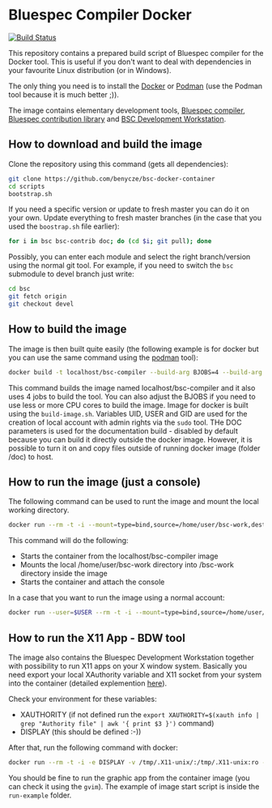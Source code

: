 # Bluespec Compiler Docker

[![Build Status](https://benycze.semaphoreci.com/badges/bsc-docker-container/branches/master.svg?style=shields)](https://benycze.semaphoreci.com/projects/bsc-docker-container)

This repository contains a prepared build script of Bluespec compiler for the Docker tool. This is useful if you don't want to deal with dependencies in your favourite Linux distribution (or in Windows).

The only thing you need is to install the [Docker](https://www.docker.com/) or [Podman](https://podman.io/) (use the Podman tool because it is much better ;)).

The image  contains elementary development tools, [Bluespec compiler](https://github.com/B-Lang-org/bsc), [Bluespec contribution library](https://github.com/B-Lang-org/bsc-contrib) and [BSC Development Workstation](https://github.com/B-Lang-org/bdw).

## How to download and build the image

Clone the repository using this command (gets all dependencies):

```bash
git clone https://github.com/benycze/bsc-docker-container
cd scripts 
bootstrap.sh
```

If you need a specific version or update to fresh master you can do it on your own. Update everything to fresh master branches (in the case that you used the `boostrap.sh` file earlier):		
```bash
for i in bsc bsc-contrib doc; do (cd $i; git pull); done
```

Possibly, you can enter each module and select the right branch/version using the normal git tool. For example, if you need to switch the `bsc` submodule to devel branch just write:

```bash
cd bsc
git fetch origin
git checkout devel
```

## How to build the image

The image is then built quite easily (the following example is for docker but you can use the same command using the [podman](https://podman.io/) tool):

```bash
docker build -t localhost/bsc-compiler --build-arg BJOBS=4 --build-arg USER=$USER --build-arg UID=`id -u` --build-arg `id -g` --build-arg DOC=1 .
```

This command builds the image named localhost/bsc-compiler and it also uses 4 jobs to build the tool. You can also adjust the BJOBS if you need to use less or more CPU cores to build the image. Image for docker is built using the `build-image.sh`.
Variables UID, USER and GID are used for the creation of local account with admin rights via the `sudo` tool. THe DOC parameters is used for the documentation build - disabled by default because you can build it directly outside the docker image. However, it is possible to turn it on and copy files outside of running docker image (folder /doc) to host.

## How to run the image (just a console)

The following command can be used to runt the image and mount the local working directory.

```bash
docker run --rm -t -i --mount=type=bind,source=/home/user/bsc-work,destination=/bsc-work localhost/bsc-compiler bash
```

This command will do the following:

* Starts the container from the localhost/bsc-compiler image
* Mounts the local /home/user/bsc-work directory into /bsc-work directory inside the image
* Starts the container and attach the console

In a case that you want to run the image using a normal account:

```bash
docker run --user=$USER --rm -t -i --mount=type=bind,source=/home/user/bsc-work,destination=/bsc-work localhost/bsc-compiler bash
```

## How to run the X11 App - BDW tool

The image also contains the Bluespec Development Workstation together with possibility to run X11 apps
on your X window system. Basically you need export your local XAuthority variable and X11 socket from
your system into the container (detailed explemention [here](https://blog.artis3nal.com/2020-09-13-container-gui-app-pgmodeler/)).

Check your environment for these variables:
* XAUTHORITY (if not defined run the `export XAUTHORITY=$(xauth info | grep "Authority file" | awk '{ print $3 }')` command)
* DISPLAY (this should be defined :-))

After that, run the following command with docker:

 ```bash
docker run --rm -t -i -e DISPLAY -v /tmp/.X11-unix/:/tmp/.X11-unix:ro -v $XAUTHORITY:$XAUTHORITY:ro --user=$USER --mount=type=bind,source=/home/user/bsc-work,destination=/bsc-work localhost/bsc-compiler /bin/bash
 ```

You should be fine to run the graphic app from the container image (you can check it using the `gvim`).
The example of image start script is inside the `run-example` folder.

